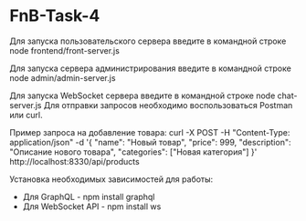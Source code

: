 # FnB-Task-4
Для запуска пользовательского сервера введите в командной строке node frontend/front-server.js

Для запуска сервера администрирования введите в командной строке node admin/admin-server.js

Для запуска WebSocket сервера введите в командной строке node chat-server.js
Для отправки запросов необходимо воспользоваться Postman или curl.

Пример запроса на добавление товара:
curl -X POST -H "Content-Type: application/json" -d '{
  "name": "Новый товар",
  "price": 999,
  "description": "Описание нового товара",
  "categories": ["Новая категория"]
}' http://localhost:8330/api/products

Установка необходимых зависимостей для работы:
* Для GraphQL - npm install graphql
* Для WebSocket API - npm install ws
